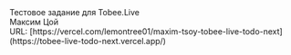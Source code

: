 <div>Тестовое задание для Tobee.Live</div>
Максим Цой
<div>
URL: [https://vercel.com/lemontree01/maxim-tsoy-tobee-live-todo-next](https://tobee-live-todo-next.vercel.app/)
</div>
